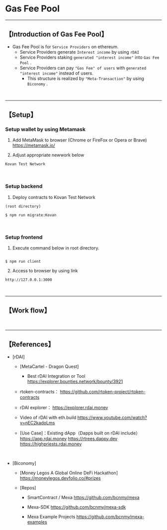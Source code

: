 # Gas Fee Pool

***
## 【Introduction of Gas Fee Pool】
- Gas Fee Pool is for `Service Providers` on ethereum.
  - Service Providers generate `Interest income` by using `rDAI`
  - Service Providers staking `generated "interest income"` into `Gas Fee Pool` .
  - Service Providers can pay `"Gas Fee" of users` with `generated "interest income"` instead of users. 
    - This structure is realized by `"Meta-Transaction"` by using `Biconomy` . 

&nbsp;

***

## 【Setup】
### Setup wallet by using Metamask
1. Add MetaMask to browser (Chrome or FireFox or Opera or Brave)    
https://metamask.io/  


2. Adjust appropriate newwork below 
```
Kovan Test Network
```

&nbsp;


### Setup backend
1. Deploy contracts to Kovan Test Network
```
(root directory)

$ npm run migrate:Kovan
```

&nbsp;


### Setup frontend
1. Execute command below in root directory.
```

$ npm run client
```

2. Access to browser by using link 
```
http://127.0.0.1:3000
```

&nbsp;

***


## 【Work flow】

&nbsp;

***

## 【References】
- [rDAI]
  - [MetaCartel - Dragon Quest]
    - Best rDAI Integration or Tool
      https://explorer.bounties.network/bounty/3921

  - rtoken-contracts：
    https://github.com/rtoken-project/rtoken-contracts 

  - rDAI explorer：
    https://explorer.rdai.money

  - Video of rDAI with eth.build
    https://www.youtube.com/watch?v=nEC2kadoLms

  - [Use Case]：Existing dApp（Dapps built on rDAI include）
	https://app.rdai.money
	https://rtrees.dappy.dev
	https://highpriests.rdai.money

<br>


- [Biconomy]
  - [Money Legos A Global Online DeFi Hackathon]
    https://moneylegos.devfolio.co/#prizes


  - [Repos]
	- SmartContract / Mexa
	  https://github.com/bcnmy/mexa

	- Mexa-SDK
	  https://github.com/bcnmy/mexa-sdk

	- Mexa Example Projects
	  https://github.com/bcnmy/mexa-examples
